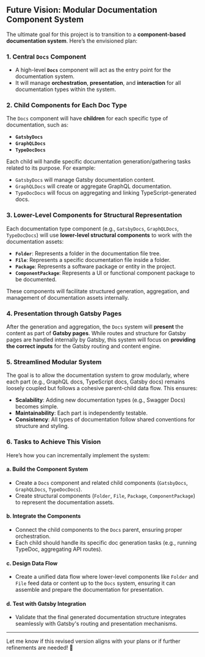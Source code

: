 ## Future Vision: Modular Documentation Component System

The ultimate goal for this project is to transition to a **component-based documentation system**. Here’s the envisioned
plan:

### 1. **Central `Docs` Component**

- A high-level **`Docs`** component will act as the entry point for the documentation system.
- It will manage **orchestration**, **presentation**, and **interaction** for all documentation types within the system.

### 2. **Child Components for Each Doc Type**

The `Docs` component will have **children** for each specific type of documentation, such as:

- **`GatsbyDocs`**
- **`GraphQLDocs`**
- **`TypeDocDocs`**

Each child will handle specific documentation generation/gathering tasks related to its purpose. For example:

- `GatsbyDocs` will manage Gatsby documentation content.
- `GraphQLDocs` will create or aggregate GraphQL documentation.
- `TypeDocDocs` will focus on aggregating and linking TypeScript-generated docs.

### 3. **Lower-Level Components for Structural Representation**

Each documentation type component (e.g., `GatsbyDocs`, `GraphQLDocs`, `TypeDocDocs`) will use **lower-level structural
components** to work with the documentation assets:

- **`Folder`**: Represents a folder in the documentation file tree.
- **`File`**: Represents a specific documentation file inside a folder.
- **`Package`**: Represents a software package or entity in the project.
- **`ComponentPackage`**: Represents a UI or functional component package to be documented.

These components will facilitate structured generation, aggregation, and management of documentation assets internally.

### 4. **Presentation through Gatsby Pages**

After the generation and aggregation, the `Docs` system will **present** the content as part of **Gatsby pages**. While
routes and structure for Gatsby pages are handled internally by Gatsby, this system will focus on **providing the
correct inputs** for the Gatsby routing and content engine.

### 5. **Streamlined Modular System**

The goal is to allow the documentation system to grow modularly, where each part (e.g., GraphQL docs, TypeScript docs,
Gatsby docs) remains loosely coupled but follows a cohesive parent-child data flow. This ensures:

- **Scalability**: Adding new documentation types (e.g., Swagger Docs) becomes simple.
- **Maintainability**: Each part is independently testable.
- **Consistency**: All types of documentation follow shared conventions for structure and styling.

### 6. **Tasks to Achieve This Vision**

Here’s how you can incrementally implement the system:

#### a. **Build the Component System**

- Create a `Docs` component and related child components (`GatsbyDocs`, `GraphQLDocs`, `TypeDocDocs`).
- Create structural components (`Folder`, `File`, `Package`, `ComponentPackage`) to represent the documentation assets.

#### b. **Integrate the Components**

- Connect the child components to the `Docs` parent, ensuring proper orchestration.
- Each child should handle its specific doc generation tasks (e.g., running TypeDoc, aggregating API routes).

#### c. **Design Data Flow**

- Create a unified data flow where lower-level components like `Folder` and `File` feed data or content up to the `Docs`
  system, ensuring it can assemble and prepare the documentation for presentation.

#### d. **Test with Gatsby Integration**

- Validate that the final generated documentation structure integrates seamlessly with Gatsby's routing and presentation
  mechanisms.

---

Let me know if this revised version aligns with your plans or if further refinements are needed! 🚀